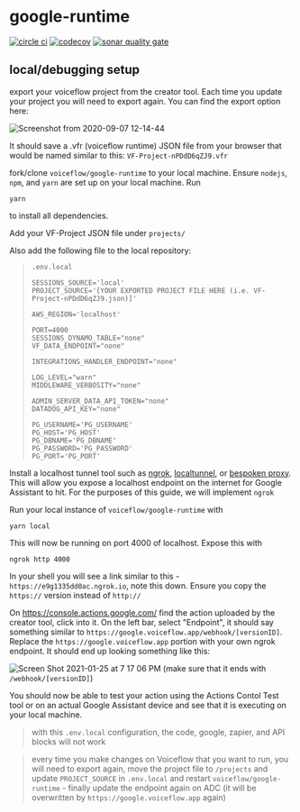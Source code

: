 # google-runtime

[![circle ci](https://circleci.com/gh/voiceflow/general-runtime/tree/master.svg?style=shield&circle-token=a041e74a416dfed4c1777c27c9867306c2f50824)](https://circleci.com/gh/voiceflow/general-runtime/tree/master)
[![codecov](https://codecov.io/gh/voiceflow/google-runtime/branch/master/graph/badge.svg)](https://codecov.io/gh/voiceflow/google)
[![sonar quality gate](https://sonarcloud.io/api/project_badges/measure?project=voiceflow_google-runtime&metric=alert_status)](https://sonarcloud.io/dashboard?id=voiceflow_google-runtime)

## local/debugging setup

export your voiceflow project from the creator tool. Each time you update your project you will need to export again. You can find the export option here:

![Screenshot from 2020-09-07 12-14-44](https://user-images.githubusercontent.com/5643574/92405522-c3c6c100-f103-11ea-8ba8-6c10173e3419.png)

It should save a .vfr (voiceflow runtime) JSON file from your browser that would be named similar to this: `VF-Project-nPDdD6qZJ9.vfr`

fork/clone `voiceflow/google-runtime` to your local machine. Ensure `nodejs`, `npm`, and `yarn` are set up on your local machine. Run

```
yarn
```

to install all dependencies.

Add your VF-Project JSON file under `projects/`

Also add the following file to the local repository:

> `.env.local`
>
> ```
> SESSIONS_SOURCE='local'
> PROJECT_SOURCE='[YOUR EXPORTED PROJECT FILE HERE (i.e. VF-Project-nPDdD6qZJ9.json)]'
>
> AWS_REGION='localhost'
>
> PORT=4000
> SESSIONS_DYNAMO_TABLE="none"
> VF_DATA_ENDPOINT="none"
>
> INTEGRATIONS_HANDLER_ENDPOINT="none"
>
> LOG_LEVEL="warn"
> MIDDLEWARE_VERBOSITY="none"
>
> ADMIN_SERVER_DATA_API_TOKEN="none"
> DATADOG_API_KEY="none"
>
> PG_USERNAME='PG_USERNAME'
> PG_HOST='PG_HOST'
> PG_DBNAME='PG_DBNAME'
> PG_PASSWORD='PG_PASSWORD'
> PG_PORT='PG_PORT'
> ```

Install a localhost tunnel tool such as [ngrok](https://ngrok.com/), [localtunnel](https://github.com/localtunnel/localtunnel), or [bespoken proxy](https://read.bespoken.io/cli/commands/#bst-proxy-http). This will allow you expose a localhost endpoint on the internet for Google Assistant to hit. For the purposes of this guide, we will implement `ngrok`

Run your local instance of `voiceflow/google-runtime` with

```
yarn local
```

This will now be running on port 4000 of localhost. Expose this with

```
ngrok http 4000
```

In your shell you will see a link similar to this - `https://e9g1335dd0ac.ngrok.io`, note this down. Ensure you copy the `https://` version instead of `http://`

On https://console.actions.google.com/ find the action uploaded by the creator tool, click into it. On the left bar, select "Endpoint", it should say something similar to `https://google.voiceflow.app/webhook/[versionID]`. Replace the `https://google.voiceflow.app` portion with your own ngrok endpoint. It should end up looking something like this:

![Screen Shot 2021-01-25 at 7 17 06 PM](https://user-images.githubusercontent.com/5643574/105782190-087fb700-5f42-11eb-87cc-3d16e6c62c4a.png)
(make sure that it ends with `/webhook/[versionID]`)

You should now be able to test your action using the Actions Contol Test tool or on an actual Google Assistant device and see that it is executing on your local machine.

> with this `.env.local` configuration, the code, google, zapier, and API blocks will not work

> every time you make changes on Voiceflow that you want to run, you will need to export again, move the project file to `/projects` and update `PROJECT_SOURCE` in `.env.local` and restart `voiceflow/google-runtime` - finally update the endpoint again on ADC (it will be overwritten by `https://google.voiceflow.app` again)
